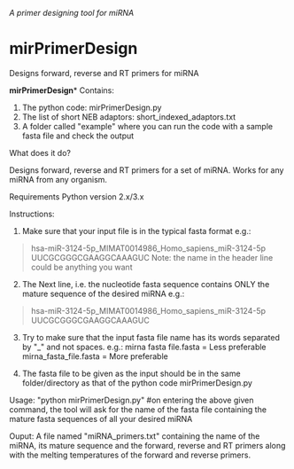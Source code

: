 *A primer designing tool for miRNA*
# mirPrimerDesign
Designs forward, reverse and RT primers for miRNA

********************mirPrimerDesign*********************
Contains:
1) The python code: mirPrimerDesign.py
2) The list of short NEB adaptors: short_indexed_adaptors.txt
3) A folder called "example" where you can run the code with a sample fasta file and check the output

What does it do?

Designs forward, reverse and RT primers for a set of miRNA. Works for any miRNA from any organism.

Requirements
Python version 2.x/3.x 

Instructions:
1) Make sure that your input file is in the typical fasta format e.g.:
>hsa-miR-3124-5p_MIMAT0014986_Homo_sapiens_miR-3124-5p
UUCGCGGGCGAAGGCAAAGUC
Note: the name in the header line could be anything you want

2) The Next line, i.e. the nucleotide fasta sequence contains ONLY the mature sequence of the desired miRNA e.g.:
>hsa-miR-3124-5p_MIMAT0014986_Homo_sapiens_miR-3124-5p
UUCGCGGGCGAAGGCAAAGUC

3) Try to make sure that the input fasta file name has its words separated by "_" and not spaces. e.g.:
mirna fasta file.fasta = Less preferable
mirna_fasta_file.fasta = More preferable

4) The fasta file to be given as the input should be in the same folder/directory as that of the python code mirPrimerDesign.py

Usage:
"python mirPrimerDesign.py"
#on entering the above given command, the tool will ask for the name of the fasta file
containing the mature fasta sequences of all your desired miRNA

Ouput:
A file named "miRNA_primers.txt" containing the name of the miRNA, its mature sequence and the forward, reverse and RT primers along with the melting temperatures of the forward and reverse primers.
